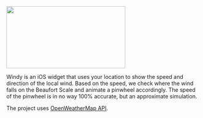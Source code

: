 <img src="https://cloud.githubusercontent.com/assets/1327490/7942004/ac48e15c-0978-11e5-8bbb-0c6f0871be74.gif" width="310" height="162">
<br>


Windy is an iOS widget that uses your location to show the speed and direction of the local wind. Based on the speed, we check where the wind falls on the Beaufort Scale and animate a pinwheel accordingly. The speed of the pinwheel is in no way 100% accurate, but an approximate simulation.

The project uses [OpenWeatherMap API](http://openweathermap.org/api).
